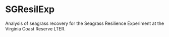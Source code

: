 # SGResilExp
Analysis of seagrass recovery for the Seagrass Resilience Experiment at the Virginia Coast Reserve LTER.
